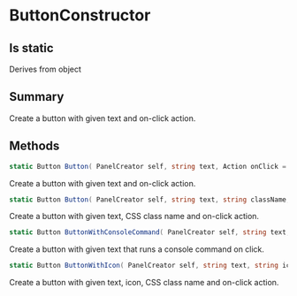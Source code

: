 # ButtonConstructor

## Is static
Derives from object

## Summary

Create a button with given text and on-click action.
## Methods

```c#
static Button Button( PanelCreator self, string text, Action onClick = null) 
```
Create a button with given text and on-click action.
```c#
static Button Button( PanelCreator self, string text, string className, Action onClick = null) 
```
Create a button with given text, CSS class name and on-click action.
```c#
static Button ButtonWithConsoleCommand( PanelCreator self, string text, string command) 
```
Create a button with given text that runs a console command on click.
```c#
static Button ButtonWithIcon( PanelCreator self, string text, string icon, string className, Action onClick = null) 
```
Create a button with given text, icon, CSS class name and on-click action.

